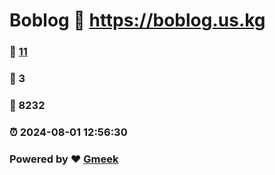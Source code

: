 # Boblog :link: https://boblog.us.kg 
### :page_facing_up: [11](https://boblog.us.kg/tag.html) 
### :speech_balloon: 3 
### :hibiscus: 8232 
### :alarm_clock: 2024-08-01 12:56:30 
### Powered by :heart: [Gmeek](https://github.com/Meekdai/Gmeek)
